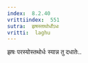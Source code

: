 ```yaml
---
index:  8.2.40
vrittiindex:  551
sutra:  झषस्ताथोर्धोऽधः
vritti:  laghu 
---
```


झषः परस्योस्तथोर्धः स्यान्न तु दधातेः..

